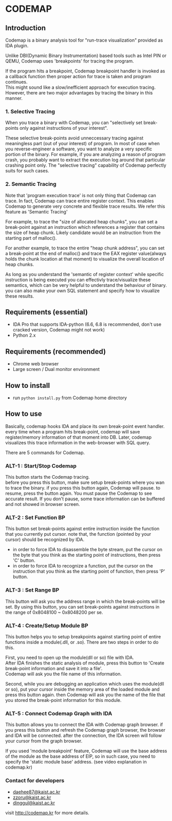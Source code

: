 # CODEMAP

## Introduction

Codemap is a binary analysis tool for "run-trace visualization" provided as IDA plugin.

Unlike DBI(Dynamic Binary Instrumentation) based tools such as Intel PIN or QEMU, 
Codemap uses 'breakpoints' for tracing the program.

If the program hits a breakpoint, Codemap breakpoint handler is invoked as a callback function
then proper action for trace is taken and program continues.  
This might sound like a slow/inefficient approach for execution tracing.
However, there are two major advantages by tracing the binary in this manner.

### 1. Selective Tracing

When you trace a binary with Codemap, you can "selectively set break-points only against instructions of your interest".

These selective break-points avoid unneccessary tracing against meaningless part (out of your interest) of program.
In most of case when you reverse-engineer a software, you want to analyze a very specific portion of the binary.
For example, if you are analyzing a reason of program crash, you probably want to
extract the execution log around that particular crashing point only.
The "selective tracing" capability of Codemap perfectly suits for such cases.


### 2. Semantic Tracing

Note that 'program execution trace' is not only thing that Codemap can trace. 
In fact, Codemap can trace entire register context. 
This enables Codemap to generate very concrete and flexible trace results. 
We refer this feature as 'Semantic Tracing'

For example, to trace the "size of allocated heap chunks", you can set a break-point against an instruction which references
a register that contains the size of heap chunk.  Likely candidate would be an instruction from the starting part of malloc().

For another example, to trace the entire "heap chunk address", you can set a break-point at the end of malloc()
and trace the EAX register value(always holds the chunk location at that moment) to visualize the overall location of heap chunks.

As long as you understand the 'semantic of register context' while specific instruction is being executed
you can effectivly trace/visualize these semantics, which can be very helpful to understand the behaviour of binary.
you can also make your own SQL statement and specify how to visualize these results.


## Requirements (essential)
- IDA Pro that supports IDA-python (6.6, 6.8 is recommended, don't use cracked version, Codemap might not work)
- Python 2.x

## Requirements (recommended)
- Chrome web browser
- Large screen / Dual monitor environment

## How to install
- run `python install.py` from Codemap home directory

## How to use
Basically, codemap hooks IDA and place its own break-point event handler.
every time when a program hits break-point, codemap will save register/memory information of that moment into DB.
Later, codemap visualizes this trace information in the web-browser with SQL query.

There are 5 commands for Codemap.

### ALT-1 : Start/Stop Codemap

This button starts the Codemap tracing.  
before you press this button, make sure setup break-points where you wan to trace the binary.
if you press this button again, Codemap will pause. to resume, press the button again.
You must pause the Codemap to see accurate result. If you don't pause, 
some trace information can be buffered and not showed in browser screen.

### ALT-2 : Set Function BP

This button set break-points against entire instruction inside the function that you currently put cursor.
note that, the function (pointed by your cursor) should be recognized by IDA.
- in order to force IDA to disassemble the byte stream, put the cursor on the byte that you think as the
starting point of instructions, then press 'C' button.
- in order to force IDA to recognize a function, put the cursor on the instruction that you think as the 
starting point of function, then press 'P' button.


### ALT-3 : Set Range BP

This button will ask you the address range in which the break-points will be set.
By using this button, you can set break-points against instructions in the range of 0x8048100 ~ 0x8048200 per se.

### ALT-4 : Create/Setup Module BP

This button helps you to setup breakpoints against starting point of entire functions inside a module(.dll, or .so).
There are two steps in order to do this.

First, you need to open up the module(dll or so) file with IDA.  
After IDA finishes the static analysis of module, press this button to 'Create break-point information and save it into a file'.  
Codemap will ask you the file name of this information.

Second, while you are debugging an application which uses the module(dll or so),
put your cursor inside the memory area of the loaded module and press this button again. 
then Codemap will ask you the name of the file that you stored the break-point information for this module.




### ALT-5 : Connect Codemap Graph with IDA

This button allows you to connect the IDA with Codemap graph browser.
if you press this button and refresh the Codemap graph browser, the browser and IDA will be connected.
after the connection, the IDA screen will follow your cursor from the graph browser.

If you used 'module breakpoint' feature, Codemap will use the base address of the module as the
base address of EIP, so in such case, you need to specify the 'static module base' address.
(see video explanation in codemap.kr)



### Contact for developers

- daehee87@kaist.ac.kr
- zzoru@kaist.ac.kr
- dinggul@kaist.ac.kr


visit http://codemap.kr for more details.
